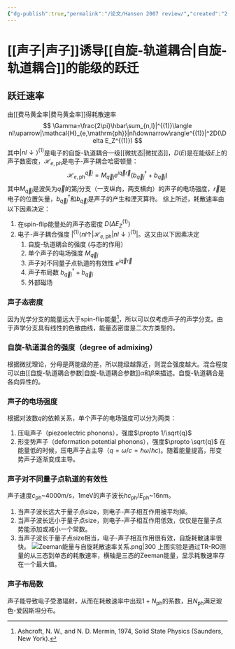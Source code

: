 ```yaml
---
{"dg-publish":true,"permalink":"/论文/Hanson 2007 review/","created":"2024-03-04T15:17:51.139+08:00","updated":"2024-03-04T09:25:38.000+08:00"}
---
```


# [[声子\|声子]]诱导[[自旋-轨道耦合\|自旋-轨道耦合]]的能级的跃迁
## 跃迁速率
由[[费马黄金率\|费马黄金率]]得耗散速率
$$
\Gamma=\frac{2\pi}\hbar\sum_{n,l}|^{(1)}\langle nl\uparrow|\mathcal{H}_{e,\mathrm{ph}}|nl\downarrow\rangle^{(1)}|^2D(\Delta E_Z^{(1)})
$$
其中$|nl\downarrow\rangle^{(1)}$是电子的自旋-轨道耦合一级[[微扰态\|微扰态]]，$D(E)$是在能级$E$上的声子数密度，$\mathcal{H}_{e,\mathrm{ph}}$是电子-声子耦合哈密顿量：
$$
\mathcal{H}_{e,\mathrm{ph}}^{\vec{q}j}=M_{\vec{q}j}e^{i\vec{q}\vec{r}}(b_{\vec{q}j}^{\dagger}+b_{\vec{q}j})
$$
其中$M_{\vec{q}j}$是波矢为$\vec{q}$的第$j$分支（一支纵向，两支横向）的声子的电场强度，$\vec{r}$是电子的位置矢量，$b_{\vec{q}j}^{\dagger}$和$b_{\vec{q}j}$是声子的产生和湮灭算符。
综上所述，耗散速率由以下因素决定：
1. 在spin-flip能量处的声子态密度 $D(\Delta E_Z^{(1)})$
2. 电子-声子耦合强度 $|^{(1)}\langle nl\uparrow|\mathcal{H}_{e,\mathrm{ph}}|nl\downarrow\rangle^{(1)}|$。这又由以下因素决定
	1. 自旋-轨道耦合的强度 (与态的作用）
	2. 单个声子的电场强度 $M_{\vec{q}j}$
	3. 声子对不同量子点轨道的有效性 $e^{i\vec{q}\vec{r}}$
	4. 声子布局数 $b_{\vec{q}j}^{\dagger}+b_{\vec{q}j}$
	5. 外部磁场
### 声子态密度
因为光学分支的能量远大于spin-flip能量[^1]，所以可以仅考虑声子的声学分支。由于声学分支具有线性的色散曲线，能量态密度是二次方类型的。
### 自旋-轨道混合的强度（degree of admixing）
根据微扰理论，分母是两能级的差，所以能级越靠近，则混合强度越大。混合程度可以由[[自旋-轨道耦合参数\|自旋-轨道耦合参数]]$\alpha$和$\beta$来描述。自旋-轨道耦合是各向异性的。
### 声子的电场强度
根据对波数$q$的依赖关系，单个声子的电场强度可以分为两类：
1. 压电声子（piezoelectric phonons），强度$\propto 1/\sqrt{q}$
2. 形变势声子（deformation potential phonons），强度$\propto \sqrt{q}$
在能量低的时候，压电声子占主导（$q=\omega/c=\hbar \omega/\hbar c$)。随着能量提高，形变势声子逐渐变成主导。
### 声子对不同量子点轨道的有效性
声子速度$c_{\mathrm{ph}}$~4000m/s，1meV的声子波长$hc_{\mathrm{ph}}/E_{\mathrm{ph}}$~16nm。
1. 当声子波长远大于量子点size，则电子-声子相互作用被平均掉。
2. 当声子波长远小于量子点size，则电子-声子相互作用低效，仅仅是在量子点势能添加或减小一个常数。
3. 当声子波长于量子点size相当，电子-声子相互作用很有效，自旋耗散速率很快。
![Zeeman能量与自旋耗散速率关系.png|300](/img/user/Attachment/Zeeman%E8%83%BD%E9%87%8F%E4%B8%8E%E8%87%AA%E6%97%8B%E8%80%97%E6%95%A3%E9%80%9F%E7%8E%87%E5%85%B3%E7%B3%BB.png)
上图实验是通过TR-RO测量的从三态到单态的耗散速率，横轴是三态的Zeeman能量，显示耗散速率存在一个最大值。
### 声子布局数
声子能导致电子受激辐射，从而在耗散速率中出现$1+N_{\mathrm{ph}}$的系数，且$N_{\mathrm{ph}}$满足玻色-爱因斯坦分布。



[^1]: Ashcroft, N. W., and N. D. Mermin, 1974, Solid State Physics (Saunders, New York).